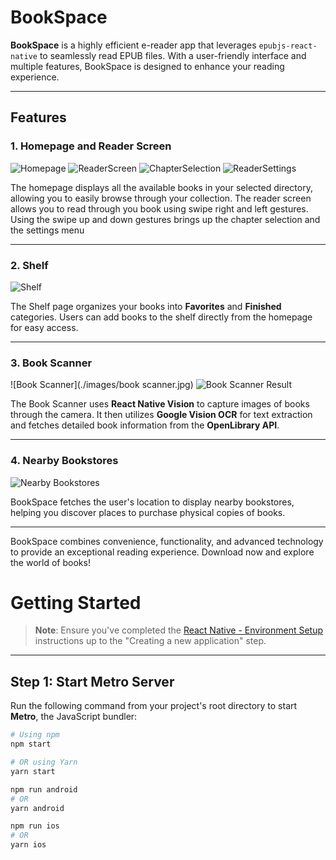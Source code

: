 # BookSpace

**BookSpace** is a highly efficient e-reader app that leverages `epubjs-react-native` to seamlessly read EPUB files. With a user-friendly interface and multiple features, BookSpace is designed to enhance your reading experience.

---

## Features

### 1. Homepage and Reader Screen
![Homepage](./images/homepage.jpg)
![ReaderScreen](./images/reader_screen.jpg)
![ChapterSelection](./images/chapter_selection.jpg)
![ReaderSettings](./images/reader_settings.jpg)

The homepage displays all the available books in your selected directory, allowing you to easily browse through your collection. 
The reader screen allows you to read through you book using swipe right and left gestures. Using the swipe up and down gestures brings up the chapter selection  and the settings menu 


---

### 2. Shelf
![Shelf](./images/Shelf.jpg)

The Shelf page organizes your books into **Favorites** and **Finished** categories. Users can add books to the shelf directly from the homepage for easy access.

---

### 3. Book Scanner
![Book Scanner](./images/book scanner.jpg)
![Book Scanner Result](./images/book_scanner_result.jpg)

The Book Scanner uses **React Native Vision** to capture images of books through the camera. It then utilizes **Google Vision OCR** for text extraction and fetches detailed book information from the **OpenLibrary API**.

---

### 4. Nearby Bookstores
![Nearby Bookstores](./images/nearby_bookstores.jpg)

BookSpace fetches the user's location to display nearby bookstores, helping you discover places to purchase physical copies of books.

---

BookSpace combines convenience, functionality, and advanced technology to provide an exceptional reading experience. Download now and explore the world of books!

# Getting Started

> **Note**: Ensure you've completed the [React Native - Environment Setup](https://reactnative.dev/docs/environment-setup) instructions up to the "Creating a new application" step.

---

## Step 1: Start Metro Server

Run the following command from your project's root directory to start **Metro**, the JavaScript bundler:

```bash
# Using npm
npm start

# OR using Yarn
yarn start

npm run android
# OR
yarn android

npm run ios
# OR
yarn ios
